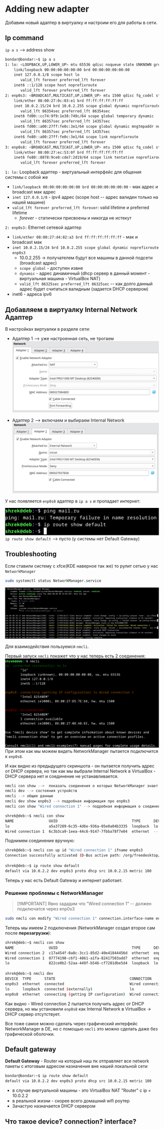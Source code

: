 # Adding new adapter

Добавим новый адаптер в виртуалку и настроим его для работы в сети.

## Ip command

`ip a s` —> address show

```sh
bondar@bondar:~$ ip a s
1: lo: <LOOPBACK,UP,LOWER_UP> mtu 65536 qdisc noqueue state UNKNOWN group default qlen 1000
    link/loopback 00:00:00:00:00:00 brd 00:00:00:00:00:00
    inet 127.0.0.1/8 scope host lo
       valid_lft forever preferred_lft forever
    inet6 ::1/128 scope host noprefixroute 
       valid_lft forever preferred_lft forever
2: enp0s3: <BROADCAST,MULTICAST,UP,LOWER_UP> mtu 1500 qdisc fq_codel state UP group default qlen 1000
    link/ether 08:00:27:0c:03:e1 brd ff:ff:ff:ff:ff:ff
    inet 10.0.2.15/24 brd 10.0.2.255 scope global dynamic noprefixroute enp0s3
       valid_lft 86354sec preferred_lft 86354sec
    inet6 fd00::cc74:9f9:1e38:749c/64 scope global temporary dynamic 
       valid_lft 86357sec preferred_lft 14357sec
    inet6 fd00::a00:27ff:fe0c:3e1/64 scope global dynamic mngtmpaddr noprefixroute 
       valid_lft 86357sec preferred_lft 14357sec
    inet6 fe80::a00:27ff:fe0c:3e1/64 scope link noprefixroute 
       valid_lft forever preferred_lft forever
3: enp0s8: <BROADCAST,MULTICAST,UP,LOWER_UP> mtu 1500 qdisc fq_codel state UP group default qlen 1000
    link/ether 08:00:27:ec:53:0f brd ff:ff:ff:ff:ff:ff
    inet6 fe80::8878:9ce8:cde7:2d19/64 scope link tentative noprefixroute 
       valid_lft forever preferred_lft forever
```

`1: lo:` Loopback адаптер - виртуальный интерфейс для общения системы с собой же

- `link/loopback 00:00:00:00:00:00 brd 00:00:00:00:00:00` - мак адрес и broadcast мак адрес
- `inet 127.0.0.1/8` - ipv4 адрес (scope host -- адрес валиден только на нашей машине)
- `valid_lft forever preferred_lft forever`: valid lifetime и preferred lifetime
  - _forever_ - статически присвоены и никогда не истекут

`2: enp0s3:` Ethernet сетевой адаптер

- `link/ether 08:00:27:d4:82:a3 brd ff:ff:ff:ff:ff:ff` - мак и broadcast мак
- `inet 10.0.2.15/24 brd 10.0.2.255 scope global dynamic noprefixroute enp0s3`
  - 10.0.2.255 -> получателем будут все машины в данной подсети (broadcast адрес)
  - `scope global` - доступен извне
  - `dynamic` - адрес динамичный (dhcp сервер в данный момент - виртуальная машина - VirtualBox NAT)
  - `valid_lft 86325sec preferred_lft 86325sec` -- как долго данный адрес будет считаться валидным (задается DHCP сервером)
- inet6 - адреса ipv6

## Добавляем в виртуалку Internal Network Адаптер

В настройках виртуалки в разделе сети:

- Адаптер 1 --> уже настроенная сеть, не трогаем
![alt text](/pics/image.png)

- Адаптер 2 --> включаем и выбираем Internal Network
![alt text](/pics/image-1.png)

У нас появляется `enp0s8` адаптер в `ip a s` и пропадает интернет:

![alt text](/pics/image3.png)
`ip route show default` --> пусто (у системы нет Default Gateway)

## Troubleshooting

Если ставили систему с xfce(KDE наверное так же) то рулит сетью у нас `NetworkManager`  

```sh
sudo systemctl status NetworkManager.service
```

![alt text](/pics/image4.png)

Для взаимодействия пользуемся `nmcli`.

Первый запуск `nmcli` покажет что у нас теперь есть 2 соединения:
![alt text](/pics/image5.png)
При этом как мы можем видеть NetworkManager пытается подключится к `enp0s8`.  

И как видно из предыдущего скриншота - он пытается получить адрес от DHCP сервера, но так как мы выбрали Internal Network в VirtualBox - DHCP сервера нет и соединение не устанавливается.

```sh
nmcli con show -->  показать соединения о которых NetworkManager знает
nmcli dev --> состояния устройств
nmcli --> общие данные
nmcli dev show enp0s3 --> подробная информация про enp0s3
nmcli con show "Wired connection 1" --> подробная информация о соединении
```

```sh
shrek@deb:~$ nmcli con show
NAME                UUID                                  TYPE      DEVICE 
lo                  a5a37289-6c35-4d6e-936a-05e0a04b3335  loopback  lo     
Wired connection 1  6c3b3ca9-1eea-44c6-9147-7fbba78f7e04  ethernet  --     
```

Поднимем соединение вручную:

```sh
shrek@deb:~$ nmcli con up id "Wired connection 1" ifname enp0s3
Connection successfully activated (D-Bus active path: /org/freedesktop/NetworkManager/ActiveConnection/23)

shrek@deb:~$ ip route show default
default via 10.0.2.2 dev enp0s3 proto dhcp src 10.0.2.15 metric 100 
```

Теперь у нас есть Default Gateway и интернет работает.

### Решение проблемы с NetworkManager

> [!IMPORTANT] Явно зададим что "Wired connection 1" -- должен подключатся через enp0s3

```sh
sudo nmcli con modify "Wired connection 1" connection.interface-name enp0s3
```

Теперь мы имеем 2 подключения (NetworkManager создал второе сам после **перезагрузки**):

```sh
shrek@deb:~$ nmcli con show
NAME                UUID                                  TYPE      DEVICE 
Wired connection 2  c17a454f-0a8c-3cc1-85d2-40e41844456d  ethernet  enp0s8 
Wired connection 1  07774190-c6f1-4861-a1fa-82417503add7  ethernet  enp0s3 
lo                  822ce0b2-52aa-449f-b546-cf7281dbe5d4  loopback  lo  

shrek@deb:~$ nmcli dev
DEVICE  TYPE      STATE                                  CONNECTION         
enp0s3  ethernet  connected                              Wired connection 1 
lo      loopback  connected (externally)                 lo                 
enp0s8  ethernet  connecting (getting IP configuration)  Wired connection 2 
```

Как видно - Wired connection 2 пытается получить адрес от DHCP сервера, но мы установили `enp0s8` как Internal Network в VirtualBox -> DHCP сервер отсутствует.

Все тоже самое можно сделать через графический интерфейс NetworkManager в DE, но с помощью `nmcli` это можно сделать даже без графической оболочки.

## Default gateway

**Default Gateway** - Router на который наш пк отправляет все network пакеты с итоговым адресом назначения вне нашей локальной сети

```sh
bondar@bondar:~$ ip route show default
default via 10.0.2.2 dev enp0s3 proto dhcp src 10.0.2.15 metric 100 
```

- в случае виртуальной машины - это VirtualBox NAT "Router" с ip = 10.0.2.2
- в реальной жизни - скорее всего домашний wifi роутер
- Зачастую назначается DHCP сервером

## Что такое device? connection? interface?
